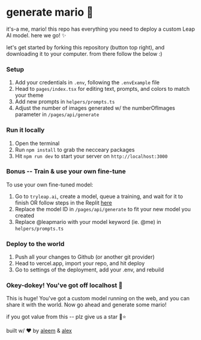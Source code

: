 # generate mario 🥸

it's-a me, mario! this repo has everything you need to deploy a custom Leap AI model. here we go! ✨

let's get started by forking this repository (button top right), and downloading it to your computer. from there follow the below :)

### Setup

1. Add your credentials in `.env`, following the `.envExample` file
2. Head to `pages/index.tsx` for editing text, prompts, and colors to match your theme
3. Add new prompts in `helpers/prompts.ts`
4. Adjust the number of images generated w/ the numberOfImages parameter in `/pages/api/generate`

### Run it locally

1. Open the terminal
2. Run `npm install` to grab the necceary packages
3. Hit `npm run dev` to start your server on `http://localhost:3000`

### Bonus -- Train & use your own fine-tune

To use your own fine-tuned model:

1. Go to `tryleap.ai`, create a model, queue a training, and wait for it to finish OR follow steps in the Replit [here](https://replit.com/@leap-ai/AI-Avatars-App-Javascript-Harry-Potter-Professional?v=1)
2. Replace the model ID in `/pages/api/generate` to fit your new model you created
3. Replace @leapmario with your model keyword (ie. @me) in `helpers/prompts.ts`

### Deploy to the world

1. Push all your changes to Github (or another git provider)
2. Head to vercel.app, import your repo, and hit deploy
3. Go to settings of the deployment, add your .env, and rebuild

### Okey-dokey! You've got off localhost 👏

This is huge! You've got a custom model running on the web, and you can share it with the world. Now go ahead and generate some mario!

if you got value from this -- plz give us a star 🙂⭐

built w/ ❤️ by [aleem](https://twitter.com/aleemrehmtulla) & [alex](https://twitter.com/thealexshaq)
